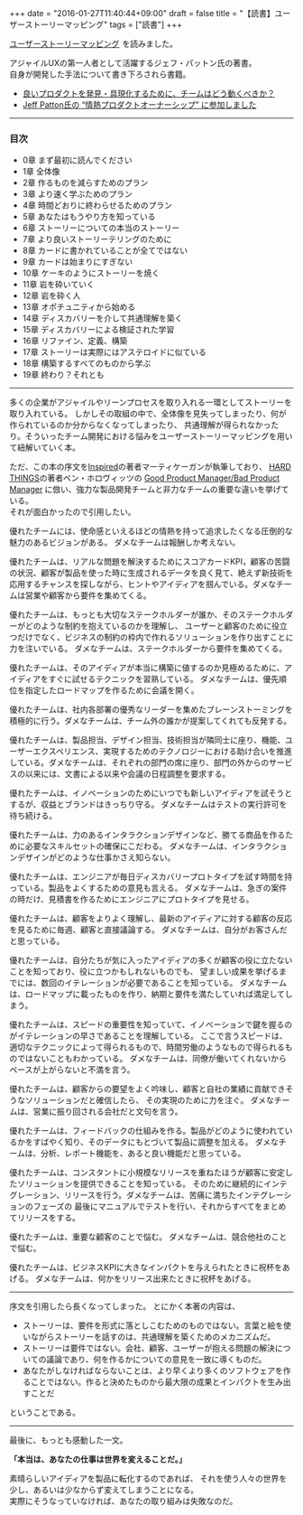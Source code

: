 +++
date = "2016-01-27T11:40:44+09:00"
draft = false
title = "【読書】ユーザーストーリーマッピング"
tags = ["読書"]
+++

<a rel="nofollow" href="http://www.amazon.co.jp/gp/product/4873117321/ref=as_li_qf_sp_asin_tl?ie=UTF8&camp=247&creative=1211&creativeASIN=4873117321&linkCode=as2&tag=kotazi-22">ユーザーストーリーマッピング</a><img src="http://ir-jp.amazon-adsystem.com/e/ir?t=kotazi-22&l=as2&o=9&a=4873117321" width="1" height="1" border="0" alt="" style="border:none !important; margin:0px !important;" />
を読みました。

アジャイルUXの第一人者として活躍するジェフ・パットン氏の著書。  
自身が開発した手法について書き下ろされら書籍。

- [良いプロダクトを発見・具現化するために、チームはどう動くべきか？](http://codezine.jp/article/detail/6404)
- [Jeff Patton氏の “情熱プロダクトオーナーシップ” に参加しました](http://daipresents.com/2011/jeff-patton%E6%B0%8F%E3%81%AE-%E6%83%85%E7%86%B1%E3%83%97%E3%83%AD%E3%83%80%E3%82%AF%E3%83%88%E3%82%AA%E3%83%BC%E3%83%8A%E3%83%BC%E3%82%B7%E3%83%83%E3%83%97-%E3%81%AB%E5%8F%82%E5%8A%A0%E3%81%97/)

<hr>

### 目次

- 0章 まず最初に読んでください
- 1章 全体像
- 2章 作るものを減らすためのプラン
- 3章 より速く学ぶためのプラン
- 4章 時間どおりに終わらせるためのプラン
- 5章 あなたはもうやり方を知っている
- 6章 ストーリーについての本当のストーリー
- 7章 より良いストーリーテリングのために
- 8章 カードに書かれていることが全てではない
- 9章 カードは始まりにすぎない
- 10章 ケーキのようにストーリーを焼く
- 11章 岩を砕いていく
- 12章 岩を砕く人
- 13章 オポチュニティから始める
- 14章 ディスカバリーを介して共通理解を築く
- 15章 ディスカバリーによる検証された学習
- 16章 リファイン、定義、構築
- 17章 ストーリーは実際にはアステロイドに似ている
- 18章 構築するすべてのものから学ぶ
- 19章 終わり？それとも

<hr>

多くの企業がアジャイルやリーンプロセスを取り入れる一環としてストーリーを取り入れている。
しかしその取組の中で、全体像を見失ってしまったり、何が作られているのか分からなくなってしまったり、
共通理解が得られなかったり。そういったチーム開発における悩みをユーザーストーリーマッピングを用いて紐解いていく本。

ただ、この本の序文を[Inspired](http://www.amazon.co.jp/Inspired-%E9%A1%A7%E5%AE%A2%E3%81%AE%E5%BF%83%E3%82%92%E6%8D%89%E3%81%88%E3%82%8B%E8%A3%BD%E5%93%81%E3%81%AE%E5%89%B5%E3%82%8A%E6%96%B9-%E3%83%9E%E3%83%BC%E3%83%86%E3%82%A3-%E3%82%B1%E3%82%A4%E3%82%AC%E3%83%B3-ebook/dp/B00TCM8TB4)の著者マーティケーガンが執筆しており、
[HARD THINGS](http://www.amazon.co.jp/HARD-THINGS-%E7%AD%94%E3%81%88%E3%81%8C%E3%81%AA%E3%81%84%E9%9B%A3%E5%95%8F%E3%81%A8%E5%9B%B0%E9%9B%A3%E3%81%AB%E3%81%8D%E3%81%BF%E3%81%AF%E3%81%A9%E3%81%86%E7%AB%8B%E3%81%A1%E5%90%91%E3%81%8B%E3%81%86%E3%81%8B-%E3%83%99%E3%83%B3-%E3%83%9B%E3%83%AD%E3%82%A6%E3%82%A3%E3%83%83%E3%83%84-ebook/dp/B00W535LOU)の著者ベン・ホロヴィッツの
[Good Product Manager/Bad Product Manager](https://a16z.files.wordpress.com/2014/08/good-product-manager.pdf)
に倣い、強力な製品開発チームと非力なチームの重要な違いを挙げている。  
それが面白かったので引用したい。

優れたチームには、使命感といえるほどの情熱を持って追求したくなる圧倒的な魅力のあるビジョンがある。
ダメなチームは報酬しか考えない。

優れたチームは、リアルな問題を解決するためにスコアカードKPI，顧客の苦闘の状況、顧客が製品を使った時に生成されるデータを良く見て、絶えず新技術を応用するチャンスを探しながら、ヒントやアイディアを掴んでいる。ダメなチームは営業や顧客から要件を集めてくる。

優れたチームは、もっとも大切なステークホルダーが誰か、そのステークホルダーがどのような制約を抱えているのかを理解し、
ユーザーと顧客のために役立つだけでなく、ビジネスの制約の枠内で作れるソリューションを作り出すことに力を注いでいる。
ダメなチームは、ステークホルダーから要件を集めてくる。

優れたチームは、そのアイディアが本当に構築に値するのか見極めるために、アイディアをすぐに試せるテクニックを習熟している。
ダメなチームは、優先順位を指定したロードマップを作るために会議を開く。

優れたチームは、社内各部署の優秀なリーダーを集めたブレーンストーミングを積極的に行う。ダメなチームは、チーム外の誰かが提案してくれても反発する。

優れたチームは、製品担当、デザイン担当、技術担当が隣同士に座り、機能、ユーザーエクスペリエンス、実現するためのテクノロジーにおける助け合いを推進している。ダメなチームは、それぞれの部門の席に座り、部門の外からのサービスの以来には、文書による以来や会議の日程調整を要求する。

優れたチームは、イノベーションのためにいつでも新しいアイディアを試そうとするが、収益とブランドはきっちり守る。
ダメなチームはテストの実行許可を待ち続ける。

優れたチームは、力のあるインタラクションデザインなど、勝てる商品を作るために必要なスキルセットの確保にこだわる。
ダメなチームは、インタラクションデザインがどのような仕事かさえ知らない。

優れたチームは、エンジニアが毎日ディスカバリープロトタイプを試す時間を持っている。製品をよくするための意見も言える。
ダメなチームは、急ぎの案件の時だけ、見積書を作るためにエンジニアにプロトタイプを見せる。

優れたチームは、顧客をよりよく理解し、最新のアイディアに対する顧客の反応を見るために毎週、顧客と直接議論する。
ダメなチームは、自分がお客さんだと思っている。

優れたチームは、自分たちが気に入ったアイディアの多くが顧客の役に立たないことを知っており、役に立つかもしれないものでも、
望ましい成果を挙げるまでには、数回のイテレーションが必要であることを知っている。
ダメなチームは、ロードマップに載ったものを作り、納期と要件を満たしていれば満足してしまう。

優れたチームは、スピードの重要性を知っていて、イノベーションで鍵を握るのがイテレーションの早さであることを理解している。
ここで言うスピードは、適切なテクニックによって得られるもので、時間労働のようなもので得られるものではないこともわかっている。
ダメなチームは、同僚が働いてくれないからペースが上がらないと不満を言う。

優れたチームは、顧客からの要望をよく吟味し、顧客と自社の業績に貢献できそうなソリューションだと確信したら、
その実現のために力を注ぐ。
ダメなチームは、営業に振り回される会社だと文句を言う。

優れたチームは、フィードバックの仕組みを作る。製品がどのように使われているかをすばやく知り、そのデータにもとづいて製品に調整を加える。
ダメなチームは、分析、レポート機能を、あると良い機能だと思っている。

優れたチームは、コンスタントに小規模なリリースを重ねたほうが顧客に安定したソリューションを提供できることを知っている。
そのために継続的にインテグレーション、リリースを行う。ダメなチームは、苦痛に満ちたインテグレーションのフェーズの
最後にマニュアルでテストを行い、それからすべてをまとめてリリースをする。

優れたチームは、重要な顧客のことで悩む。
ダメなチームは、競合他社のことで悩む。

優れたチームは、ビジネスKPIに大きなインパクトを与えられたときに祝杯をあげる。
ダメなチームは、何かをリリース出来たときに祝杯をあげる。

<hr>

序文を引用したら長くなってしまった。
とにかく本著の内容は、

- ストーリーは、要件を形式に落としこむためのものではない。言葉と絵を使いながらストーリーを話すのは、共通理解を築くためのメカニズムだ。
- ストーリーは要件ではない。会社、顧客、ユーザーが抱える問題の解決についての議論であり、何を作るかについての意見を一致に導くものだ。
- あなたがしなければならないことは、より早くより多くのソフトウェアを作ることではない。作ると決めたものから最大限の成果とインパクトを生み出すことだ

ということである。

<hr>

最後に、もっとも感動した一文。

**「本当は、あなたの仕事は世界を変えることだ。」**

素晴らしいアイディアを製品に転化するのであれば、
それを使う人々の世界を少し、あるいは少なからず変えてしまうことになる。  
実際にそうなっていなければ、あなたの取り組みは失敗なのだ。
